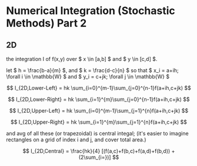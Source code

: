 # Numerical Integration (Stochastic Methods) Part 2

## 2D

the integration I of f(x,y) over $ x \in \[a,b\] $ and $ y \in \[c,d\] $.

let $ h = \frac{b-a}{m} $, and $ k = \frac{d-c}{n} $ so that $ x_i = a+ih; \forall i \in \mathbb{W} $ and $ y_i = c+jk; \forall j \in \mathbb{W} $

$$ I_{2D,Lower-Left} = hk \sum_{i=0}^{m-1}\sum_{j=0}^{n-1}f(a+ih,c+jk) $$

$$ I_{2D,Lower-Right} = hk \sum_{i=1}^{m}\sum_{j=0}^{n-1}f(a+ih,c+jk) $$

$$ I_{2D,Upper-Left} = hk \sum_{i=0}^{m-1}\sum_{j=1}^{n}f(a+ih,c+jk) $$

$$ I_{2D,Upper-Right} = hk \sum_{i=1}^{m}\sum_{j=1}^{n}f(a+ih,c+jk) $$

and avg of all these (or trapezoidal) is central integal; (it's easier to imagine rectangles on a grid of index i and j, and cover total area.)

$$ I_{2D,Central} = \frac{hk}{4} [(f(a,c)+f(b,c)+f(a,d)+f(b,d)) + (2\sum_{i=})] $$